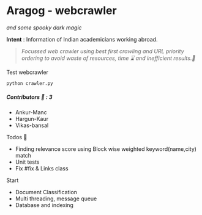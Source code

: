 # Aragog - webcrawler
*and some spooky dark magic*

[//]:#(![Aragog](http://vignette3.wikia.nocookie.net/harrypotter/images/1/11/Harry_potter_2.gif/revision/latest?cb=20140930202023))

**Intent** :  Information of Indian academicians working abroad.

>*Focussed web crawler using best first crawling and URL priority ordering to avoid waste of resources, time :hourglass: and inefficient results.:poop:*

Test webcrawler
```
python crawler.py
```

##### Contributors :bus: : 3 
* Ankur-Manc 
* Hargun-Kaur
* Vikas-bansal


Todos :checkered_flag:
* Finding relevance score using Block wise weighted keyword(name,city) match
* Unit tests
* Fix #fix & Links class


Start
* Document Classification
* Multi threading, message queue
* Database and indexing

